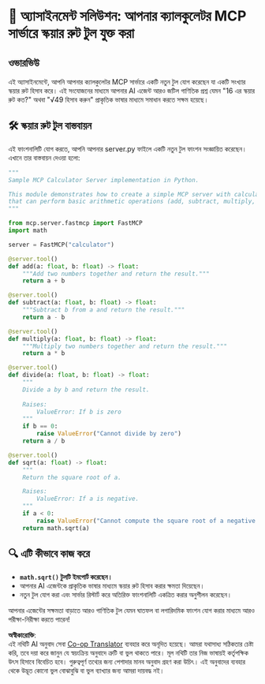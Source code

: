 <!--
CO_OP_TRANSLATOR_METADATA:
{
  "original_hash": "e9490aedc71f99bc774af57b207a7adb",
  "translation_date": "2025-06-13T02:31:04+00:00",
  "source_file": "03-GettingStarted/07-aitk/solution/README.md",
  "language_code": "bn"
}
-->
# 📘 অ্যাসাইনমেন্ট সলিউশন: আপনার ক্যালকুলেটর MCP সার্ভারে স্কয়ার রুট টুল যুক্ত করা

## ওভারভিউ
এই অ্যাসাইনমেন্টে, আপনি আপনার ক্যালকুলেটর MCP সার্ভারে একটি নতুন টুল যোগ করেছেন যা একটি সংখ্যার স্কয়ার রুট হিসাব করে। এই সংযোজনের মাধ্যমে আপনার AI এজেন্ট আরও জটিল গাণিতিক প্রশ্ন যেমন "16 এর স্কয়ার রুট কত?" অথবা "√49 হিসাব করুন" প্রাকৃতিক ভাষার মাধ্যমে সমাধান করতে সক্ষম হয়েছে।

## 🛠️ স্কয়ার রুট টুল বাস্তবায়ন
এই ফাংশনালিটি যোগ করতে, আপনি আপনার server.py ফাইলে একটি নতুন টুল ফাংশন সংজ্ঞায়িত করেছেন। এখানে তার বাস্তবায়ন দেওয়া হলো:

```python
"""
Sample MCP Calculator Server implementation in Python.

This module demonstrates how to create a simple MCP server with calculator tools
that can perform basic arithmetic operations (add, subtract, multiply, divide).
"""

from mcp.server.fastmcp import FastMCP
import math

server = FastMCP("calculator")

@server.tool()
def add(a: float, b: float) -> float:
    """Add two numbers together and return the result."""
    return a + b

@server.tool()
def subtract(a: float, b: float) -> float:
    """Subtract b from a and return the result."""
    return a - b

@server.tool()
def multiply(a: float, b: float) -> float:
    """Multiply two numbers together and return the result."""
    return a * b

@server.tool()
def divide(a: float, b: float) -> float:
    """
    Divide a by b and return the result.
    
    Raises:
        ValueError: If b is zero
    """
    if b == 0:
        raise ValueError("Cannot divide by zero")
    return a / b

@server.tool()
def sqrt(a: float) -> float:
    """
    Return the square root of a.

    Raises:
        ValueError: If a is negative.
    """
    if a < 0:
        raise ValueError("Cannot compute the square root of a negative number.")
    return math.sqrt(a)
```

## 🔍 এটি কীভাবে কাজ করে

- **`math.sqrt()` টুলটি ইমপোর্ট করেছেন।**
- আপনার AI এজেন্টকে প্রাকৃতিক ভাষার মাধ্যমে স্কয়ার রুট হিসাব করার ক্ষমতা দিয়েছেন।
- নতুন টুল যোগ করা এবং সার্ভার রিস্টার্ট করে অতিরিক্ত ফাংশনালিটি একত্রিত করার অনুশীলন করেছেন।

আপনার এজেন্টের সক্ষমতা বাড়াতে আরও গাণিতিক টুল যেমন ঘাতফল বা লগারিদমিক ফাংশন যোগ করার মাধ্যমে আরও পরীক্ষা-নিরীক্ষা করতে পারেন!

**অস্বীকারোক্তি**:  
এই নথিটি AI অনুবাদ সেবা [Co-op Translator](https://github.com/Azure/co-op-translator) ব্যবহার করে অনূদিত হয়েছে। আমরা যথাসাধ্য সঠিকতার চেষ্টা করি, তবে দয়া করে জানুন যে স্বয়ংক্রিয় অনুবাদে ত্রুটি বা ভুল থাকতে পারে। মূল নথিটি তার নিজ ভাষায়ই কর্তৃপক্ষিক উৎস হিসাবে বিবেচিত হবে। গুরুত্বপূর্ণ তথ্যের জন্য পেশাদার মানব অনুবাদ গ্রহণ করা উচিৎ। এই অনুবাদের ব্যবহার থেকে উদ্ভূত কোনো ভুল বোঝাবুঝি বা ভুল ব্যাখ্যার জন্য আমরা দায়বদ্ধ নই।